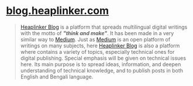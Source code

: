 # [blog.heaplinker.com](https://blog.heaplinker.com/)

> [Heaplinker Blog](https://blog.heaplinker.com/) is a platform that spreads multilingual digital writings with the motto of **_"think and make"_**. It has been made in a very similar way to [Medium](https://medium.com/). Just as [Medium](https://medium.com/) is an open platform of writings on many subjects, here [Heaplinker Blog](https://blog.heaplinker.com/) is also a platform where contains a variety of topics, especially technical ones for digital publishing. Special emphasis will be given on technical issues here. Its main purpose is to spread ideas, information, and deepen understanding of technical knowledge, and to publish posts in both English and Bengali language.
